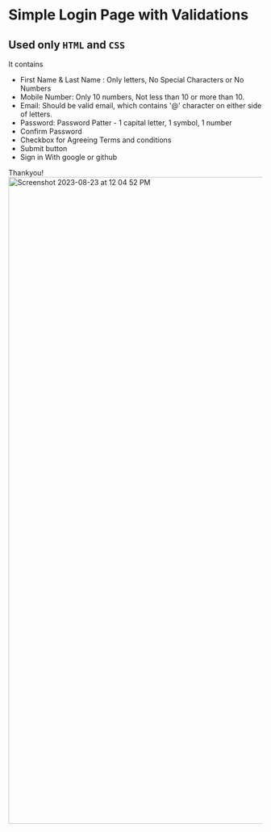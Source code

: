 # Simple Login Page with Validations
## Used only `HTML` and `CSS`
It contains
* First Name & Last Name : Only letters, No Special Characters or No Numbers
* Mobile Number: Only 10 numbers, Not less than 10 or more than 10.
* Email: Should be valid email, which contains '@' character on either side of letters.
* Password: Password Patter - 1 capital letter, 1 symbol, 1 number
* Confirm Password
* Checkbox for Agreeing Terms and conditions
* Submit button
* Sign in With google or github

Thankyou!
<img width="1280" alt="Screenshot 2023-08-23 at 12 04 52 PM" src="https://github.com/priyankaj04/LoginPage1/assets/103273242/e9c912b1-20e0-406b-bfe8-2afdc2bec519">
